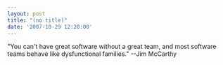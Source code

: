 ```yaml
---
layout: post
title: "(no title)"
date: '2007-10-29 12:20:00'
---
```


"You can't have great software without a great team, and most software teams behave like dysfunctional families." --Jim McCarthy